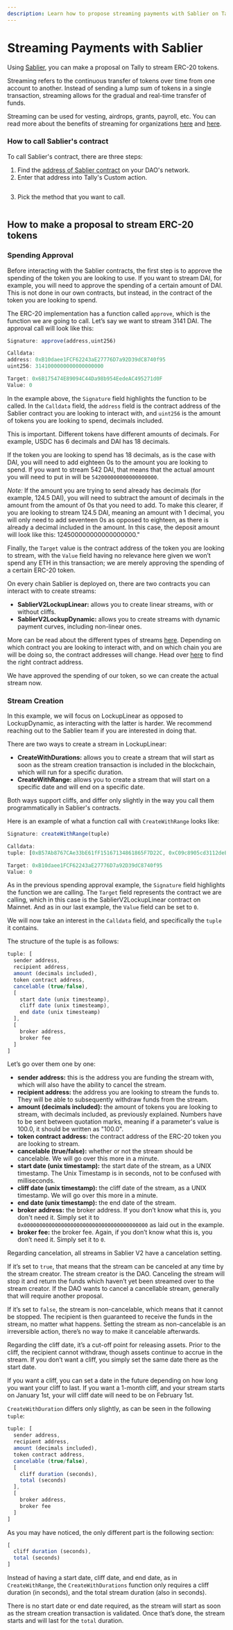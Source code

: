 ```yaml
---
description: Learn how to propose streaming payments with Sablier on Tally.
---
```


# Streaming Payments with Sablier

Using [Sablier](https://sablier.com), you can make a proposal on Tally to stream ERC-20 tokens.&#x20;

Streaming refers to the continuous transfer of tokens over time from one account to another. Instead of sending a lump sum of tokens in a single transaction, streaming allows for the gradual and real-time transfer of funds.

Streaming can be used for vesting, airdrops, grants, payroll, etc. You can read more about the benefits of streaming for organizations [here](https://sablier.com/organizations/) and [here](https://blog.sablier.com/why-your-treasury-manager-will-love-sablier-and-you-too/).

### How to call Sablier's contract

To call Sablier's contract, there are three steps:

1. Find the [address of Sablier contract](https://docs.sablier.com/contracts/v2/deployments) on your DAO's network.
2. Enter that address into Tally's Custom action.&#x20;

<figure><img src="../../../../.gitbook/assets/image.png" alt=""><figcaption></figcaption></figure>

3. Pick the method that you want to call.&#x20;

<figure><img src="../../../../.gitbook/assets/image (1).png" alt=""><figcaption></figcaption></figure>

## How to make a proposal to stream ERC-20 tokens

### Spending Approval

Before interacting with the Sablier contracts, the first step is to approve the spending of the token you are looking to use. If you want to stream DAI, for example, you will need to approve the spending of a certain amount of DAI. This is not done in our own contracts, but instead, in the contract of the token you are looking to spend.

The ERC-20 implementation has a function called `approve`, which is the function we are going to call. Let’s say we want to stream 3141 DAI. The approval call will look like this:

```jsx
Signature: approve(address,uint256)

Calldata:
address: 0xB10daee1FCF62243aE27776D7a92D39dC8740f95
uint256: 3141000000000000000000

Target: 0x6B175474E89094C44Da98b954EedeAC495271d0F
Value: 0
```

In the example above, the `Signature` field highlights the function to be called. In the `Calldata` field, the `address` field is the contract address of the Sablier contract you are looking to interact with, and `uint256` is the amount of tokens you are looking to spend, decimals included.

This is important. Different tokens have different amounts of decimals. For example, USDC has 6 decimals and DAI has 18 decimals.

If the token you are looking to spend has 18 decimals, as is the case with DAI, you will need to add eighteen 0s to the amount you are looking to spend. If you want to stream 542 DAI, that means that the actual amount you will need to put in will be `542000000000000000000`.

_Note:_ If the amount you are trying to send already has decimals (for example, 124.5 DAI), you will need to subtract the amount of decimals in the amount from the amount of 0s that you need to add. To make this clearer, if you are looking to stream 124.5 DAI, meaning an amount with 1 decimal, you will only need to add seventeen 0s as opposed to eighteen, as there is already a decimal included in the amount. In this case, the deposit amount will look like this: 124500000000000000000."

Finally, the `Target` value is the contract address of the token you are looking to stream, with the `Value` field having no relevance here given we won’t spend any ETH in this transaction; we are merely approving the spending of a certain ERC-20 token.

On every chain Sablier is deployed on, there are two contracts you can interact with to create streams:

* **SablierV2LockupLinear:** allows you to create linear streams, with or without cliffs.
* **SablierV2LockupDynamic:** allows you to create streams with dynamic payment curves, including non-linear ones.

More can be read about the different types of streams [here](https://docs.sablier.com/concepts/protocol/stream-types). Depending on which contract you are looking to interact with, and on which chain you are will be doing so, the contract addresses will change. Head over [here](https://docs.sablier.com/contracts/v2/deployments) to find the right contract address.

We have approved the spending of our token, so we can create the actual stream now.

### Stream Creation

In this example, we will focus on LockupLinear as opposed to LockupDynamic, as interacting with the latter is harder. We recommend reaching out to the Sablier team if you are interested in doing that.

There are two ways to create a stream in LockupLinear:

* **CreateWithDurations:** allows you to create a stream that will start as soon as the stream creation transaction is included in the blockchain, which will run for a specific duration.
* **CreateWithRange:** allows you to create a stream that will start on a specific date and will end on a specific date.

Both ways support cliffs, and differ only slightly in the way you call them programmatically in Sablier's contracts.

Here is an example of what a function call with `CreateWithRange` looks like:

```jsx
Signature: createWithRange(tuple)

Calldata:
tuple: [0xB57Ab8767CAe33bE61fF15167134861865F7D22C, 0xC09c8905cd3112deE53BbFBdeBC1e9C9963BD325, 3141000000000000000000, 0x6B175474E89094C44Da98b954EedeAC495271d0F, true, [1689811200, 1689811200, 1721433600], [0x0000000000000000000000000000000000000000, 0]]

Target: 0xB10daee1FCF62243aE27776D7a92D39dC8740f95
Value: 0
```

As in the previous spending approval example, the `Signature` field highlights the function we are calling. The `Target` field represents the contract we are calling, which in this case is the SablierV2LockupLinear contract on Mainnet. And as in our last example, the `Value` field can be set to `0`.

We will now take an interest in the `Calldata` field, and specifically the `tuple` it contains.

The structure of the tuple is as follows:

```jsx
tuple: [
  sender address,
  recipient address,
  amount (decimals included),
  token contract address,
  cancelable (true/false),
  [
    start date (unix timesteamp),
    cliff date (unix timesteamp),
    end date (unix timesteamp)
  ],
  [
    broker address,
    broker fee
  ]
]
```

Let’s go over them one by one:

* **sender address:** this is the address you are funding the stream with, which will also have the ability to cancel the stream.
* **recipient address:** the address you are looking to stream the funds to. They will be able to subsequently withdraw funds from the stream.
* **amount (decimals included):** the amount of tokens you are looking to stream, with decimals included, as previously explained. Numbers have to be sent between quotation marks, meaning if a parameter's value is 100.0, it should be written as "100.0".
* **token contract address:** the contract address of the ERC-20 token you are looking to stream.
* **cancelable (true/false):** whether or not the stream should be cancelable. We will go over this more in a minute.
* **start date (unix timestamp):** the start date of the stream, as a UNIX timestamp. The Unix Timestamp is in seconds, not to be confused with milliseconds.
* **cliff date (unix timestamp):** the cliff date of the stream, as a UNIX timestamp. We will go over this more in a minute.
* **end date (unix timestamp):** the end date of the stream.
* **broker address:** the broker address. If you don’t know what this is, you don't need it. Simply set it to `0x0000000000000000000000000000000000000000` as laid out in the example.
* **broker fee:** the broker fee. Again, if you don’t know what this is, you don’t need it. Simply set it to `0`.

Regarding cancelation, all streams in Sablier V2 have a cancelation setting.

If it’s set to `true`, that means that the stream can be canceled at any time by the stream creator. The stream creator is the DAO. Canceling the stream will stop it and return the funds which haven’t yet been streamed over to the stream creator. If the DAO wants to cancel a cancellable stream, generally that will require another proposal.

If it’s set to `false`, the stream is non-cancelable, which means that it cannot be stopped. The recipient is then guaranteed to receive the funds in the stream, no matter what happens. Setting the stream as non-cancelable is an irreversible action, there’s no way to make it cancelable afterwards.

Regarding the cliff date, it’s a cut-off point for releasing assets. Prior to the cliff, the recipient cannot withdraw, though assets continue to accrue in the stream. If you don’t want a cliff, you simply set the same date there as the start date.

If you want a cliff, you can set a date in the future depending on how long you want your cliff to last. If you want a 1-month cliff, and your stream starts on January 1st, your will cliff date will need to be on February 1st.

`CreateWithDuration` differs only slightly, as can be seen in the following `tuple`:

```jsx
tuple: [
  sender address,
  recipient address,
  amount (decimals included),
  token contract address,
  cancelable (true/false),
  [
    cliff duration (seconds),
    total (seconds)
  ],
  [
    broker address,
    broker fee
  ]
]
```

As you may have noticed, the only different part is the following section:

```jsx
[
  cliff duration (seconds),
  total (seconds)
]
```

Instead of having a start date, cliff date, and end date, as in `CreateWithRange`, the `CreateWithDurations` function only requires a cliff duration (in seconds), and the total stream duration (also in seconds).

There is no start date or end date required, as the stream will start as soon as the stream creation transaction is validated. Once that’s done, the stream starts and will last for the `total` duration.

